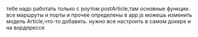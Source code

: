 тебе надо работать только с роутом postArticle,там основные функции.
все маршруты и порты и прочее определены в app.js
можешь изменить модель Article,что-то добавить.
нужно все настроить в самом докере и на вордпрессе
